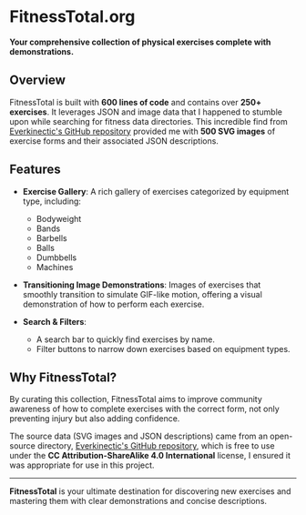# FitnessTotal.org

**Your comprehensive collection of physical exercises complete with demonstrations.**

## Overview

FitnessTotal is built with **600 lines of code** and contains over **250+ exercises**. It leverages JSON and image data that I happened to stumble upon while searching for fitness data directories. This incredible find from [Everkinectic's GitHub repository](https://github.com/everkinetic/data/tree/main/dist/svg) provided me with **500 SVG images** of exercise forms and their associated JSON descriptions.

## Features

- **Exercise Gallery**: A rich gallery of exercises categorized by equipment type, including:
  - Bodyweight
  - Bands
  - Barbells
  - Balls
  - Dumbbells
  - Machines

- **Transitioning Image Demonstrations**: Images of exercises that smoothly transition to simulate GIF-like motion, offering a visual demonstration of how to perform each exercise.

- **Search & Filters**: 
  - A search bar to quickly find exercises by name.
  - Filter buttons to narrow down exercises based on equipment types.

## Why FitnessTotal?

By curating this collection, FitnessTotal aims to improve community awareness of how to complete exercises with the correct form, not only preventing injury but also adding confidence.

 The source data (SVG images and JSON descriptions) came from an open-source directory, [Everkinectic's GitHub repository](https://github.com/everkinetic/data/tree/main/dist/svg), which is free to use under the **CC Attribution-ShareAlike 4.0 International** license, I ensured it was appropriate for use in this project.

---

**FitnessTotal** is your ultimate destination for discovering new exercises and mastering them with clear demonstrations and concise descriptions.